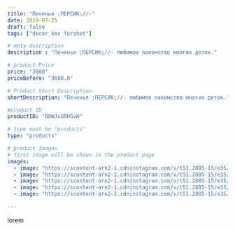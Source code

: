 ```yaml
---
title: "Печенье ;ПЕРСИК;//-"
date: 2019-07-25
draft: false
tags: ["decor_kmv_furshet"]

# meta description
description : "Печенье ;ПЕРСИК;//- любимое лакомство многих деток."

# product Price
price: "3000"
priceBefore: "3600.0"

# Product Short Description
shortDescription: "Печенье ;ПЕРСИК;//- любимое лакомство многих деток."

#product ID
productID: "B0WJvURHGvH"

# type must be "products"
type: "products"

# product Images
# first image will be shown in the product page
images:
  - image: "https://scontent-arn2-1.cdninstagram.com/v/t51.2885-15/e35/p1080x1080/67127853_435349550526637_3661209353428698840_n.jpg?tp=1&_nc_ht=scontent-arn2-1.cdninstagram.com&_nc_cat=101&_nc_ohc=KyQcwy-aBycAX_sy9vc&oh=e1a5f91cf34ee309aa747ed63db466c4&oe=6069B027&ig_cache_key=MjA5NTkwMjUxNjAyNjU5MTQxMQ%3D%3D.2"
  - image: "https://scontent-arn2-1.cdninstagram.com/v/t51.2885-15/e35/p1080x1080/67694110_705542093193070_7365373346586595418_n.jpg?tp=1&_nc_ht=scontent-arn2-1.cdninstagram.com&_nc_cat=110&_nc_ohc=r9nXmdqcNpcAX8PvwTp&oh=72ca7d041c784f7a3bbf6fa358b20222&oe=606D3BA8&ig_cache_key=MjA5NTkwMjU0NDY4MjA5Mzg2MQ%3D%3D.2"
  - image: "https://scontent-arn2-1.cdninstagram.com/v/t51.2885-15/e35/p1080x1080/67722319_147453122993962_7223741040586730716_n.jpg?tp=1&_nc_ht=scontent-arn2-1.cdninstagram.com&_nc_cat=110&_nc_ohc=1w6Q3YyRP9kAX-tuYOd&oh=864156893d8125d550e0d5e4e8b643d3&oe=606BCC25&ig_cache_key=MjA5NTkwMjU2MzIxMjcxOTE3OQ%3D%3D.2"
  - image: "https://scontent-arn2-1.cdninstagram.com/v/t51.2885-15/e35/p1080x1080/66278356_154621295593917_4517003113145616689_n.jpg?tp=1&_nc_ht=scontent-arn2-1.cdninstagram.com&_nc_cat=109&_nc_ohc=T0Jp2TZ0it4AX8DIZ1J&oh=7d4354fdd9570f7e41eb8cf24a6ccc0b&oe=606AC1F6&ig_cache_key=MjA5NTkwMjU3MTk4NzAwODk0MA%3D%3D.2"
  - image: "https://scontent-arn2-2.cdninstagram.com/v/t51.2885-15/e35/p1080x1080/66364785_335660374046672_7772427752479286867_n.jpg?tp=1&_nc_ht=scontent-arn2-2.cdninstagram.com&_nc_cat=108&_nc_ohc=UcPNr8CjEKcAX8HSzUs&oh=f5a9b421abfd420527e4479b9b1ca81d&oe=606A1755&ig_cache_key=MjA5NTkwMjU5MTAzNzQ5Mjc4Mw%3D%3D.2"

---
```

lorem
